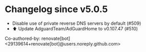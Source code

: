 # Changelog since v5.0.5
- Disable use of private reverse DNS servers by default (#509) 
- ⬆️ Update AdguardTeam/AdGuardHome to v0.107.47 (#510)

Co-authored-by: renovate[bot] <29139614+renovate[bot]@users.noreply.github.com> 
